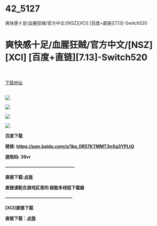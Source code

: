 # 42_5127
爽快感十足/血腥狂贼/官方中文/[NSZ][XCI] [百度+直链][7.13]-Switch520
# 爽快感十足/血腥狂贼/官方中文/[NSZ][XCI] [百度+直链][7.13]-Switch520
 <br/></br>
[下载地址](https://www.switch520.cc/article/5127 "下载地址")
<br/></br>

<p><span><strong><img src="https://ae01.alicdn.com/kf/U2ed82a651fce4fc493445f11e70241972.jpg"></strong></span></p>
<p><img src="https://ae01.alicdn.com/kf/U9716378a36444a86ae0799c9bceb6409v.jpg"></p>
<p><img src="https://ae01.alicdn.com/kf/Ue55132051f9f4012bd2f6facf4e92175X.jpg"></p>
<p><img src="https://ae01.alicdn.com/kf/Ud6fd58ede8b74eb895dc29f57f38c557p.jpg"></p>
<p><span><strong>百度下载</strong></span></p>
<p><span><strong>链接: </strong></span><a href="https://pan.baidu.com/s/1kq_0R57KTMMT3nXg3YPLtQ" target="_self" style="text-decoration: underline" rel="noopener noreferrer"><span><strong>https://pan.baidu.com/s/1kq_0R57KTMMT3nXg3YPLtQ</strong></span></a><span><strong>&nbsp;</strong></span></p>
<p><span><strong>提取码: 39vr</strong></span></p>
<p><span><strong>————————————————</strong></span></p>
<p><span><strong>直链下载:<a href="https://ziyuan5.free520.net/Grimvalor%5B01001C700F518000%5D%5BUS%5D%5Bv0%5D.rar" target="_self" rel="noopener noreferrer">点我</a></strong></span></p>
<p><span><strong>直链请配合游戏区里的 超能多线程下载器</strong></span></p>
<p><span><strong>———————————————–</strong></span></p>
<p><span><strong>[XCI]直链下载</strong></span></p>
<p><span><strong>直链下载：<a href="http://iyayadrive.cf/Grimvalor%5B01001C700F518000%5D%5Bv0%5D.xci.rar" target="_self" rel="noopener noreferrer">点我</a></strong></span></p>
